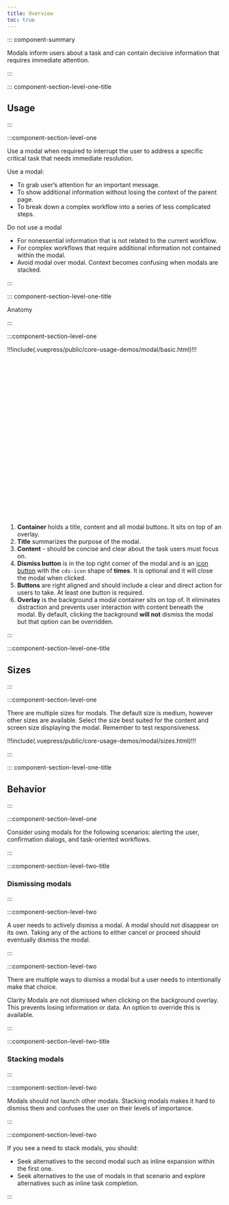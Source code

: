 ```yaml
---
title: Overview
toc: true
---
```


::: component-summary

Modals inform users about a task and can contain decisive information that requires immediate attention.

:::

::: component-section-level-one-title

## Usage

:::

:::component-section-level-one

Use a modal when required to interrupt the user to address a specific critical task that needs immediate resolution.

Use a modal:

- To grab user’s attention for an important message.
- To show additional information without losing the context of the parent page.
- To break down a complex workflow into a series of less complicated steps.

Do not use a modal

- For nonessential information that is not related to the current workflow.
- For complex workflows that require additional information not contained within the modal.
- Avoid modal over modal. Context becomes confusing when modals are stacked.

:::

::: component-section-level-one-title

Anatomy

:::

:::component-section-level-one

<DocInset style="display: contents">
<div style="position: relative; height: 400px">
!!!include(.vuepress/public/core-usage-demos/modal/basic.html)!!!
</div>
</DocInset>

1. **Container** holds a title, content and all modal buttons. It sits on top of an overlay.
2. **Title** summarizes the purpose of the modal.
3. **Content** - should be concise and clear about the task users must focus on.
4. **Dismiss button** is in the top right corner of the modal and is an [icon button](/web-components/icon-button/) with the `cds-icon` shape of **times**. It is optional and it will close the modal when clicked.
5. **Buttons** are right aligned and should include a clear and direct action for users to take. At least one button is required.
6. **Overlay** is the background a modal container sits on top of. It eliminates distraction and prevents user interaction with content beneath the modal. By default, clicking the background **will not** dismiss the modal but that option can be overridden.

:::

:::component-section-level-one-title

## Sizes

:::

:::component-section-level-one

There are multiple sizes for modals. The default size is medium, however other sizes are available. Select the size best suited for the content and screen size displaying the modal. Remember to test responsiveness.

<div>
!!!include(.vuepress/public/core-usage-demos/modal/sizes.html)!!!
</div>

:::

::: component-section-level-one-title

## Behavior

:::

:::component-section-level-one

Consider using modals for the following scenarios: alerting the user, confirmation dialogs, and task-oriented workflows.

:::

:::component-section-level-two-title

### Dismissing modals

:::

:::component-section-level-two

A user needs to actively dismiss a modal. A modal should not disappear on its own. Taking any of the actions to either cancel or proceed should eventually dismiss the modal.

:::

:::component-section-level-two

<div cds-layout="horizontal gap:sm align:fill">
<div cds-layout="vertical align:vertical-center">
<p>There are multiple ways to dismiss a modal but a user needs to intentionally make that choice.</p>

<p>Clarity Modals are not dismissed when clicking on the background overlay. This prevents losing information or data. An option to override this is available.</p>
</div>
<div>
<ClrImage title="Image that shows multiple ways to dismiss a modal." src="/images/components/modal/dismissing.png" />
</div>
</div>
:::

:::component-section-level-two-title

### Stacking modals

:::

:::component-section-level-two

Modals should not launch other modals. Stacking modals makes it hard to dismiss them and confuses the user on their levels of importance.

:::

:::component-section-level-two

<div cds-layout="horizontal gap:sm align:fill">
<div cds-layout="vertical align:vertical-center">
<p>If you see a need to stack modals, you should:</p>
<ul>
<li>Seek alternatives to the second modal such as inline expansion within the first one.</li>
<li>Seek alternatives to the use of modals in that scenario and explore alternatives such as inline task completion.</li>
</ul>
</div>
<div>
<ClrImage title="Image that shows multiple modals stacked on top of each other as an example for what not to do." src="/images/components/modal/stacking.png" />
</div>
</div>
:::
